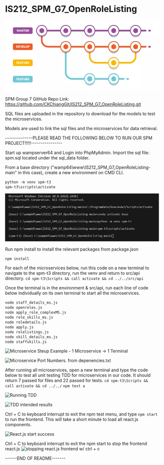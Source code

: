 # IS212_SPM_G7_OpenRoleListing
![branch structure](img/gitbranch.png)

SPM Group 7 GitHub Repo Link: 
https://github.com/CKChiangGit/IS212_SPM_G7_OpenRoleListing.git

SQL files are uploaded in the repository to download for the models to test the microservices.

Models are used to link the sql files and the microservices for data retrieval.


--------------PLEASE READ THE FOLLOWING BELOW TO RUN OUR SPM PROJECT!!!!!----------------

Start up wampserver64 and Login into PhpMyAdmin. Import the sql file: spm.sql located under the sql_data folder.


From a base directory ("wamp64\www\IS212_SPM_G7_OpenRoleListing-main" in this case), create a new environment on CMD CLI.
```
python -m venv spm-t3
spm-t3\scripts\activate
```
![Create new environment](/img/create_new_environment.png)


Run npm install to install the relevant packages from package.json
```
npm install
```

For each of the microservices below, run this code on a new terminal to navigate to the spm-t3 directory, run the venv and return to src/api directory. 
```cd spm-t3\Scripts && call activate && cd ../../src/api``` 

Once the terminal is in the environment & src/api, run each line of code below individually on its own terminal to start all the microservices. 
```
node staff_details_ms.js
node openroles.js
node apply_role_complexMS.js
node role_skills_ms.js
node roledetails.js
node apply.js
node rolelistings.js
node skill_details_ms.js
node staffskills.js
```

![Microservice Steup Example - 1 Microservice -> 1 Terminal](/img/microservice_setup.png)

![Microservice Port Numbers. from depenencies.txt](/img/ms_port_numbers.png)


After running all microservices, open a new terminal and type the code below to test all unit testing TDD for microservices in our code. It should return 7 passed for files and 22 passed for tests.
```cd spm-t3\Scripts && call activate && cd ../../```
```npm test a```

![Running TDD](/img/TDD_testing.png)

![TDD intended results](/img/TDD_results.png)


Ctrl + C to keyboard interrupt to exit the npm test menu, and type ```npm start``` to run the frontend.
This will take a short minute to load all react.js components.


![React.js start success](/img/npm_start_success.png)


Ctrl + C to keyboard interrupt to exit the npm start to stop the frontend react.js
![stopping react.js frontend w/ ctrl + c](/img/npm_start_stop_process.png)



------END OF README-------
